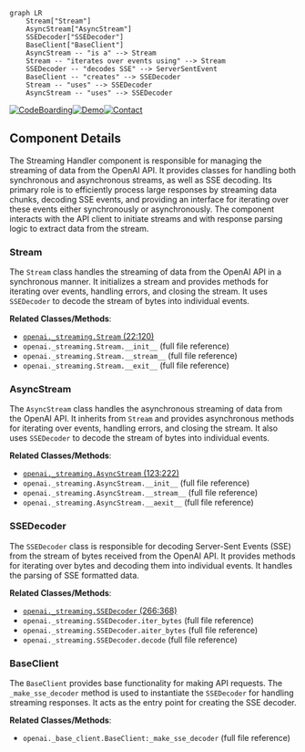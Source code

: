 ```mermaid
graph LR
    Stream["Stream"]
    AsyncStream["AsyncStream"]
    SSEDecoder["SSEDecoder"]
    BaseClient["BaseClient"]
    AsyncStream -- "is a" --> Stream
    Stream -- "iterates over events using" --> Stream
    SSEDecoder -- "decodes SSE" --> ServerSentEvent
    BaseClient -- "creates" --> SSEDecoder
    Stream -- "uses" --> SSEDecoder
    AsyncStream -- "uses" --> SSEDecoder
```
[![CodeBoarding](https://img.shields.io/badge/Generated%20by-CodeBoarding-9cf?style=flat-square)](https://github.com/CodeBoarding/GeneratedOnBoardings)[![Demo](https://img.shields.io/badge/Try%20our-Demo-blue?style=flat-square)](https://www.codeboarding.org/demo)[![Contact](https://img.shields.io/badge/Contact%20us%20-%20codeboarding@gmail.com-lightgrey?style=flat-square)](mailto:codeboarding@gmail.com)

## Component Details

The Streaming Handler component is responsible for managing the streaming of data from the OpenAI API. It provides classes for handling both synchronous and asynchronous streams, as well as SSE decoding. Its primary role is to efficiently process large responses by streaming data chunks, decoding SSE events, and providing an interface for iterating over these events either synchronously or asynchronously. The component interacts with the API client to initiate streams and with response parsing logic to extract data from the stream.

### Stream
The `Stream` class handles the streaming of data from the OpenAI API in a synchronous manner. It initializes a stream and provides methods for iterating over events, handling errors, and closing the stream. It uses `SSEDecoder` to decode the stream of bytes into individual events.


**Related Classes/Methods**:

- <a href="https://github.com/openai/openai-python/blob/master/src/openai/_streaming.py#L22-L120" target="_blank" rel="noopener noreferrer">`openai._streaming.Stream` (22:120)</a>
- `openai._streaming.Stream.__init__` (full file reference)
- `openai._streaming.Stream.__stream__` (full file reference)
- `openai._streaming.Stream.__exit__` (full file reference)


### AsyncStream
The `AsyncStream` class handles the asynchronous streaming of data from the OpenAI API. It inherits from `Stream` and provides asynchronous methods for iterating over events, handling errors, and closing the stream. It also uses `SSEDecoder` to decode the stream of bytes into individual events.


**Related Classes/Methods**:

- <a href="https://github.com/openai/openai-python/blob/master/src/openai/_streaming.py#L123-L222" target="_blank" rel="noopener noreferrer">`openai._streaming.AsyncStream` (123:222)</a>
- `openai._streaming.AsyncStream.__init__` (full file reference)
- `openai._streaming.AsyncStream.__stream__` (full file reference)
- `openai._streaming.AsyncStream.__aexit__` (full file reference)


### SSEDecoder
The `SSEDecoder` class is responsible for decoding Server-Sent Events (SSE) from the stream of bytes received from the OpenAI API. It provides methods for iterating over bytes and decoding them into individual events. It handles the parsing of SSE formatted data.


**Related Classes/Methods**:

- <a href="https://github.com/openai/openai-python/blob/master/src/openai/_streaming.py#L266-L368" target="_blank" rel="noopener noreferrer">`openai._streaming.SSEDecoder` (266:368)</a>
- `openai._streaming.SSEDecoder.iter_bytes` (full file reference)
- `openai._streaming.SSEDecoder.aiter_bytes` (full file reference)
- `openai._streaming.SSEDecoder.decode` (full file reference)


### BaseClient
The `BaseClient` provides base functionality for making API requests. The `_make_sse_decoder` method is used to instantiate the `SSEDecoder` for handling streaming responses. It acts as the entry point for creating the SSE decoder.


**Related Classes/Methods**:

- `openai._base_client.BaseClient:_make_sse_decoder` (full file reference)